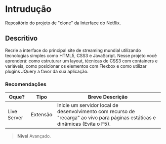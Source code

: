 # Intrudução
Repositório do projeto de "clone" da Interface do Netflix.

## Descritivo
Recrie a interface do principal site de streaming mundial utilizando tecnologias simples como HTML5, CSS3 e JavaScript. Nesse projeto você aprenderá: como estruturar um layout, técnicas de CSS3 com containers e variáveis, como posicionar os elementos com Flexbox e como utilizar plugins JQuery a favor da sua aplicação.

### Recomendações
|Oque?|Tipo|Breve Descrição|
|-----|----|---------------|
|Live Server|Extensão|Inicie um servidor local de desenvolvimento com recurso de "recarga" ao vivo para páginas estáticas e dinâmicas (Evita o F5).|    

> **Nível** Avançado.